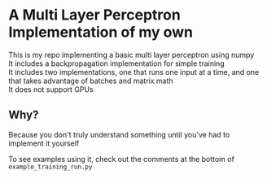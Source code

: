 # A Multi Layer Perceptron Implementation of my own
This is my repo implementing a basic multi layer perceptron using numpy  
It includes a backpropagation implementation for simple training  
It includes two implementations, one that runs one input at a time, and one that takes advantage of batches and matrix math  
It does not support GPUs  
## Why?
Because you don't truly understand something until you've had to implement it yourself  

To see examples using it, check out the comments at the bottom of `example_training_run.py`  
